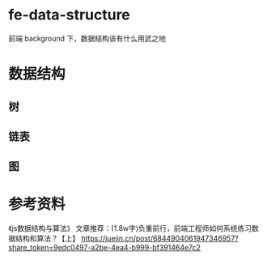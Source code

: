 # fe-data-structure

前端 background 下，数据结构该有什么用武之地

# 数据结构

## 树

## 链表

## 图





# 参考资料

《js数据结构与算法》
文章推荐：(1.8w字)负重前行，前端工程师如何系统练习数据结构和算法？【上】  https://juejin.cn/post/6844904061947346957?share_token=9edc0497-a2be-4ea4-b999-bf391464e7c2
